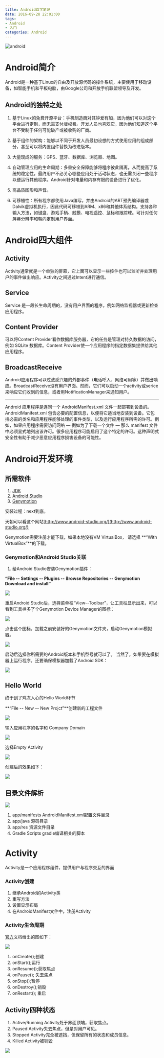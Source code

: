 ```yaml
---
title: Android自学笔记
date: 2016-09-28 22:01:00
tags: 
- Android
- 入门
categories: Android
---
```


<img src="/assets/img/android.png" alt="android">

# Android简介

Android是一种基于Linux的自由及开放源代码的操作系统，主要使用于移动设备，如智能手机和平板电脑，由Google公司和开放手机联盟领导及开发。

<!-- more -->
## Android的独特之处

1. 基于Linux的免费开源平台：手机制造商对其钟爱有加，因为他们可以对这个平台进行定制，而无需支付版权费。开发人员也喜欢它，因为他们知道这个平台不受制于任何可能破产或被收购的厂商。

2. 基于组件的架构：能够以不同于开发人员最初设想的方式使用应用的组成部分，甚至可以将内置组件替换为改进版本。

3. 大量现成的服务：GPS、蓝牙、数据库、浏览器、地图。

4. 自动管理应用的生命周期：多重安全保障能够将程序彼此隔离，从而提高了系统的稳定性。最终用户不必关心哪些应用处于活动状态，也无需关闭一些程序以便运行其他程序。Android针对电量和内存有限的设备进行了优化。

5. 高品质图形和声音。

6. 可移植性：所有程序都使用Java编写，并由Android的ART预先编译器或Dalvik虚拟机执行，因此代码可移植到ARM、x86和其他体系结构。支持各种输入方法，如键盘、游戏手柄、触摸、电视遥控、鼠标和跟踪球。可针对任何屏幕分辨率和朝向定制用户界面。

# Android四大组件

## Activity

Activity通常就是一个单独的屏幕，它上面可以显示一些控件也可以监听并处理用户的事件做出响应。Activity之间通过Intent进行通信。

## Service

Service 是一段长生命周期的，没有用户界面的程序，例如网络监视器或更新检查应用程序。

## Content Provider

可以将Content Provider看作数据库服务器，它的任务是管理对持久数据的访问，例如 SQLite 数据库。Content Provider使一个应用程序的指定数据集提供给其他应用程序。

## BroadcastReceive
Android应用程序可以过滤感兴趣的外部事件（电话呼入、网络可用等）并做出响应。BroadcastReceive没有用户界面。然而，它们可以启动一个activity或serice 来响应它们收到的信息，或者用NotificationManager来通知用户。

---

Android 应用程序是连同一个 AndroidManifest.xml 文件一起部署到设备的。AndroidManifest.xml 包含必要的配置信息，以便将它适当地安装到设备。它包括必需的类名和应用程序能够处理的事件类型，以及运行应用程序所需的许可。例如，如果应用程序需要访问网络 — 例如为了下载一个文件 — 那么 manifest 文件中必须显式地列出该许可。很多应用程序可能启用了这个特定的许可。这种声明式安全性有助于减少恶意应用程序损害设备的可能性。

# Android开发环境

## 所需软件

1. [JDK](http://www.oracle.com/index.html)
2. [Android Studio](http://developer.android.com/index.html)
3. [Genymotion](https://www.genymotion.com/download/)

安装过程：next到底。

天朝可以看这个网站[http://www.android-studio.org/](http://www.android-studio.org/)

Genymotion需要注册才能下载，如果本地没有VM VirtualBox，
请选择 **“With VirtualBox”**的下载。

### Genymotion和Android Studio关联

1. 给Android Studio安装Genymotion插件：

**“File -- Settings -- Plugins -- Browse Repositories -- Genymotion Download and install”**

![](http://p1.bpimg.com/567571/8ce31e7a3ab1d2e7.png) 

重启Android Studio后，选择菜单栏“View--Toolbar”，让工具栏显示出来，可以看到工具栏多了个Genymotion Device Manager的图标：

![](http://p1.bqimg.com/567571/a8438291d5e060b6.png)

点击这个图标，加载之前安装好的Genymotion文件夹，启动Genymotion模拟器。

![](http://p1.bpimg.com/567571/4394d82bf3ebba68.png)

启动后选择你所需要的Android版本和手机型号就可以了。
当然了，如果要在模拟器上运行程序，还要确保模拟器加载了Android SDK：

![](http://p1.bpimg.com/567571/b25279917e251377.png)

## Hello World
终于到了鸡冻人心的Hello World环节

**“File -- New -- New Projct”**创建新的工程文件

![](http://p1.bpimg.com/567571/0b2a119095c7ce10.png)

输入应用程序的名字和 Company Domain

![](http://i1.piimg.com/567571/2b7d1569addca78d.png)

选择Empty Activity

![](http://i1.piimg.com/567571/56bc6911b473cf37.png)

创建后的效果如下：

![](http://i1.piimg.com/567571/885a7eb2b34c0342.png)

## 目录文件解析

![](http://i1.piimg.com/567571/9cb0b222c24e6400.png)

1. app/manifests AndroidManifest.xml配置文件目录
2. app/java 源码目录
3. app/res 资源文件目录
4. Gradle Scripts gradle编译相关的脚本

# Activity

Activity是一个应用程序组件，提供用户与程序交互的界面

### Activity创建

1. 继承Android的Activity类
2. 重写方法
3. 设置显示布局
4. 在AndroidManifest文件中，注册Activity

### Activity生命周期

[官方](https://developer.android.com/reference/android/app/Activity.html)文档给出的图如下：

![](http://p1.bpimg.com/567571/75a197c753928d46.png)

1. onCreate();创建 
2. onStart();运行 
3. onResume();获取焦点 
4. onPause(); 失去焦点
5. onStop();暂停 
6. onDestroy();销毁 
7. onRestart(); 重启

## Activity四种状态
1. Active/Running Activity处于界面顶端，获取焦点。
2. Paused Activity失去焦点，但是对用户可见。
3. Stopped Activity完全被遮挡，但保留所有的状态和成员信息。
4. Killed Activity被销毁

![](http://p1.bqimg.com/567571/2924ef5e1b85bbf1.png)